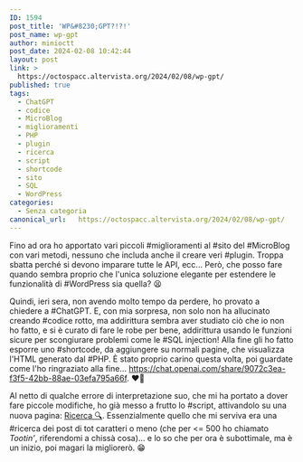 ```yaml
---
ID: 1594
post_title: 'WP&#8230;GPT?!?!'
post_name: wp-gpt
author: minioctt
post_date: 2024-02-08 10:42:44
layout: post
link: >
  https://octospacc.altervista.org/2024/02/08/wp-gpt/
published: true
tags:
  - ChatGPT
  - codice
  - MicroBlog
  - miglioramenti
  - PHP
  - plugin
  - ricerca
  - script
  - shortcode
  - sito
  - SQL
  - WordPress
categories:
  - Senza categoria
canonical_url:   https://octospacc.altervista.org/2024/02/08/wp-gpt/
---
```

<!-- wp:paragraph -->
<p>Fino ad ora ho apportato vari piccoli #miglioramenti al #sito del #MicroBlog con vari metodi, nessuno che includa anche il creare veri #plugin. Troppa sbatta perché si devono imparare tutte le API, ecc... Però, che posso fare quando sembra proprio che l'unica soluzione elegante per estendere le funzionalità di #WordPress sia quella? 😫</p>
<!-- /wp:paragraph -->

<!-- wp:paragraph -->
<p>Quindi, ieri sera, non avendo molto tempo da perdere, ho provato a chiedere a #ChatGPT. E, con mia sorpresa, non solo non ha allucinato creando #codice rotto, ma addirittura sembra aver studiato ciò che io non ho fatto, e si è curato di fare le robe per bene, addirittura usando le funzioni sicure per scongiurare problemi come le #SQL injection! Alla fine gli ho fatto esporre uno #shortcode, da aggiungere su normali pagine, che visualizza l'HTML generato dal #PHP. È stato proprio carino questa volta, poi guardate come l'ho ringraziato alla fine... <a href="https://chat.openai.com/share/9072c3ea-f3f5-42bb-88ae-03efa795a66f">https://chat.openai.com/share/9072c3ea-f3f5-42bb-88ae-03efa795a66f</a>. ❤️‍🔥</p>
<!-- /wp:paragraph -->

<!-- wp:paragraph -->
<p>Al netto di qualche errore di interpretazione suo, che mi ha portato a dover fare piccole modifiche, ho già messo a frutto lo #script, attivandolo su una nuova pagina: <a href="https://octospacc.altervista.org/ricerca-%f0%9f%94%8d%ef%b8%8f/">Ricerca 🔍️</a>. Essenzialmente quello che mi serviva era una #ricerca dei post di tot caratteri o meno (che per &lt;= 500 ho chiamato <em>Tootin'</em>, riferendomi a chissà cosa)... e lo so che per ora è subottimale, ma è un inizio, poi magari la migliorerò. 😁</p>
<!-- /wp:paragraph -->